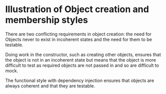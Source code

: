 # Illustration of Object creation and membership styles 

There are two conflicting requirements in object creation: the need for Objects never to exist in incoherent states and 
the need for them to be testable. 

Doing work in the constructor, such as creating other objects, 
ensures that the object is not in an incoherent state but means that 
the object is more difficult to test as required objects are not passed in and so are difficult to mock. 

The functional style with dependency injection ensures that objects are always coherent and that they are testable. 
  

